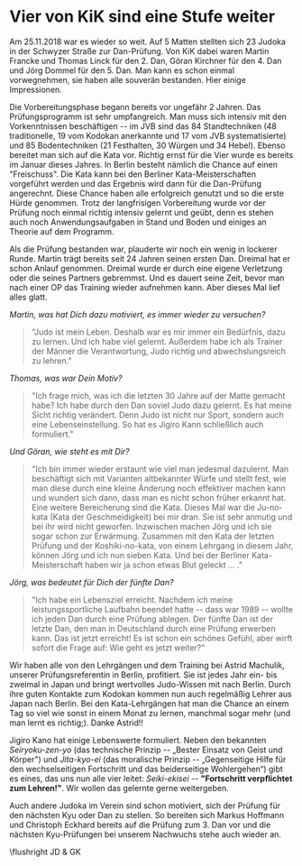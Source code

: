 # Vier von KiK sind eine Stufe weiter

Am 25.11.2018 war es wieder so weit. Auf 5 Matten stellten sich 23 Judoka in der Schwyzer Straße zur Dan-Prüfung. 
Von KiK dabei waren Martin Francke und Thomas Linck für den 2. Dan, Göran Kirchner für den 4. Dan und Jörg Dommel für den 5. Dan. 
Man kann es schon einmal vorwegnehmen, sie haben alle souverän bestanden. Hier einige Impressionen. 

Die Vorbereitungsphase begann bereits vor ungefähr 2 Jahren. Das Prüfungsprogramm ist sehr umpfangreich. Man muss sich intensiv mit den Vorkenntnissen beschäftigen -- im JVB sind das 84 Standtechniken (48 traditionelle, 19 vom Kodokan anerkannte und 17 vom JVB systematisierte) und 85 Bodentechniken (21 Festhalten, 30 Würgen und 34 Hebel). Ebenso bereitet man sich auf die Kata vor. Richtig ernst für die Vier wurde es bereits im Januar dieses Jahres. In Berlin besteht nämlich die Chance auf einen "Freischuss". Die Kata kann bei den Berliner Kata-Meisterschaften vorgeführt werden und das Ergebnis wird dann für die Dan-Prüfung angerechnt. Diese Chance haben alle erfolgreich genutzt und so die erste Hürde genommen. 
Trotz der langfrisigen Vorbereitung wurde vor der Prüfung noch einmal richtig intensiv gelernt und geübt, denn es stehen auch noch Anwendungsaufgaben in Stand und Boden und einiges an Theorie auf dem Programm.

Als die Prüfung bestanden war, plauderte wir noch ein wenig in lockerer Runde.
Martin trägt bereits seit 24 Jahren seinen ersten Dan. Dreimal hat er schon Anlauf genommen. Dreimal wurde er durch eine eigene Verletzung oder die seines Partners gebremmst. Und es dauert seine Zeit, bevor man nach einer OP das Training wieder aufnehmen kann. Aber dieses Mal lief alles glatt. 

*Martin, was hat Dich dazu motiviert, es immer wieder zu versuchen?*

> "Judo ist mein Leben. Deshalb war es mir immer ein Bedürfnis, dazu zu lernen. Und ich habe viel gelernt. Außerdem habe ich als Trainer der Männer die Verantwortung, Judo richtig und abwechslungsreich zu lehren."

*Thomas, was war Dein Motiv?*

> "Ich frage mich, was ich die letzten 30 Jahre auf der Matte gemacht habe? Ich habe durch den Dan soviel Judo dazu gelernt. Es hat meine Sicht richtig verändert. Denn Judo ist nicht nur Sport, sondern auch eine Lebenseinstellung. So hat es Jigiro Kann schließlich auch formuliert."

*Und Göran, wie steht es mit Dir?*

> "Ich bin immer wieder erstaunt wie viel man jedesmal dazulernt. Man beschäftigt sich mit Varianten altbekannter Würfe und stellt fest, wie man diese durch eine kleine Änderung noch effektiver machen kann und wundert sich dann, dass man es nicht schon früher erkannt hat. 
Eine weitere Bereicherung sind die Kata. Dieses Mal war die Ju-no-kata (Kata der Geschmeidigkeit) bei mir dran. Sie ist sehr anmutig und bei ihr wird nicht geworfen. Inzwischen machen Jörg und ich sie sogar schon zur Erwärmung. Zusammen mit den Kata der letzten Prüfung und der Koshiki-no-kata, von einem Lehrgang in diesem Jahr, können Jörg und ich nun sieben Kata. Und bei der Berliner Kata-Meisterschaft haben wir ja schon etwas Blut geleckt ... ."

*Jörg, was bedeutet für Dich der fünfte Dan?*

> "Ich habe ein Lebensziel erreicht. Nachdem ich meine leistungssportliche Laufbahn beendet hatte -- dass war 1989 -- wollte ich jeden Dan durch eine Prüfung ablegen. Der fünfte Dan ist der letzte Dan, den man in Deutschland durch eine Prüfung erwerben kann. Das ist jetzt erreicht! Es ist schon ein schönes Gefühl, aber wirft sofort die Frage auf: Wie geht es jetzt weiter?"

Wir haben alle von den Lehrgängen und dem Training bei Astrid Machulik, unserer Prüfungsreferentin in Berlin, profitiert. Sie ist jedes Jahr ein- bis zweimal in Japan und bringt wertvolles Judo-Wissen mit nach Berlin. Durch ihre guten Kontakte zum Kodokan kommen nun auch regelmäßig Lehrer aus Japan nach Berlin. Bei den Kata-Lehrgängen hat man die Chance an einem Tag so viel wie sonst in einem Monat zu lernen, manchmal sogar mehr (und man lernt es richtig;). Danke Astrid!!

Jigiro Kano hat einige Lebenswerte formuliert. Neben den bekannten *Seiryoku-zen-yo* (das technische Prinzip -- „Bester Einsatz von Geist und Körper") und *Jita-kyo-ei* (das moralische Prinzip -- „Gegenseitige Hilfe für den wechselseitigen Fortschritt und das beiderseitige Wohlergehen“)
gibt es eines, das uns nun alle vier leitet: *Seiki-ekisei* -- **"Fortschritt verpflichtet zum Lehren!"**.
Wir wollen das gelernte gerne weitergeben.

Auch andere Judoka im Verein sind schon motiviert, sich der Prüfung für den nächsten Kyu oder Dan zu stellen. 
So bereiten sich Markus Hoffmann und Christoph Eckhard bereits auf die Prüfung zum 3. Dan vor und die nächsten Kyu-Prüfungen bei unserem Nachwuchs stehe auch wieder an.

\flushright JD \& GK